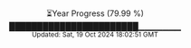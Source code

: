 <p align="center">
⏳Year Progress (79.99 %)<br>
███████████████████████▁▁▁▁▁▁▁ <br>
<sub>Updated: Sat, 19 Oct 2024 18:02:51 GMT</sub>
</p>

